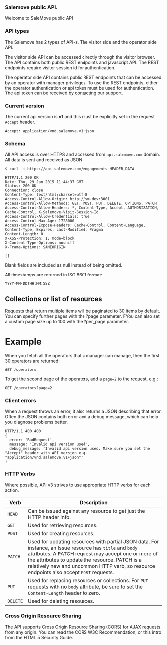 ### Salemove public API.
Welcome to SaleMove public API

### API types

The Salemove has 2 types of API-s. The visitor side and the operator side API.

The visitor side API can be accessed directly through the visitor browser. The API contains both public REST endpoints and javascript API. The REST endpoints require visitor session id for authentication.

The operator side API contains public REST endpoints that can be accessed by an operator with manager privileges. To use the REST endpoints, either the operator authentication or api token must be used for authentication. The api token can be received by contacting our support.

### Current version

The current api version is **v1** and this must be explicitly set in the request ```Accept``` header.
```
Accept: application/vnd.salemove.v1+json
```

### Schema

All API access is over HTTPS and accessed from ```api.salemove.com``` domain. All data is sent and received as JSON

```
$ curl -i https://api.salemove.com/engagements HEADER_DATA

HTTP/1.1 200 OK
Date: Thu, 29 Jan 2015 11:44:37 GMT
Status: 200 OK
Connection: close
Content-Type: text/html;charset=utf-8
Access-Control-Allow-Origin: http://sm.dev:3001
Access-Control-Allow-Methods: GET, POST, PUT, DELETE, OPTIONS, PATCH
Access-Control-Allow-Headers: *, Content-Type, Accept, AUTHORIZATION, Cache-Control, X-Salemove-Visit-Session-Id
Access-Control-Allow-Credentials: true
Access-Control-Max-Age: 1728000
Access-Control-Expose-Headers: Cache-Control, Content-Language, Content-Type, Expires, Last-Modified, Pragma
Content-Length: 0
X-XSS-Protection: 1; mode=block
X-Content-Type-Options: nosniff
X-Frame-Options: SAMEORIGIN

[]
```

Blank fields are included as null instead of being omitted.

All timestamps are returned in ISO 8601 format:
```
YYYY-MM-DDTHH:MM:SSZ
```

## Collections or list of resources

Requests that return multiple items will be paginated to 30 items by default. You can specify further pages with the ?page parameter. FYou can also set a custom page size up to 100 with the ?per_page parameter.

# Example
When you fetch all the operators that a manager can manage, then the first 30 operators are returned:
```
GET /operators
```
To get the second page of the operators, add a ```page=2``` to the request, e.g.:
```
GET /operators?page=2
```

### Client errors

When a request throws an error, it also returns a JSON describing that error. Often the JSON contains both error and a debug message, which can help you diagnose problems better.
```
HTTP/1.1 400 400
{
  error: 'BadRequest',
  message: 'Invalid api version used',
  debug_message: 'Invalid api version used. Make sure you set the "Accept" header with API version e.g. "application/vnd.salemove.v1+json"'
}
```

### HTTP Verbs

Where possible, API v3 strives to use appropriate HTTP verbs for each
action.

Verb | Description
-----|-----------
`HEAD` | Can be issued against any resource to get just the HTTP header info.
`GET` | Used for retrieving resources.
`POST` | Used for creating resources.
`PATCH` | Used for updating resources with partial JSON data.  For instance, an Issue resource has `title` and `body` attributes.  A PATCH request may accept one or more of the attributes to update the resource.  PATCH is a relatively new and uncommon HTTP verb, so resource endpoints also accept `POST` requests.
`PUT` | Used for replacing resources or collections. For `PUT` requests with no `body` attribute, be sure to set the `Content-Length` header to zero.
`DELETE` |Used for deleting resources.

### Cross Origin Resource Sharing

The API supports Cross Origin Resource Sharing (CORS) for AJAX requests from any origin. You can read the CORS W3C Recommendation, or this intro from the HTML 5 Security Guide.

